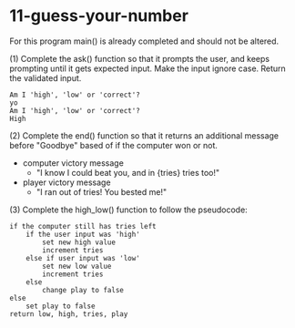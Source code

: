 # 11-guess-your-number

For this program main() is already completed and should not be altered.


(1) Complete the ask() function so that it prompts the user, and keeps prompting until it gets expected input. Make the input ignore case. Return the validated input.
```
Am I 'high', 'low' or 'correct'?
yo
Am I 'high', 'low' or 'correct'?
High
```
(2) Complete the end() function so that it returns an additional message before "Goodbye" based of if the computer won or not.
* computer victory message
	* "I know I could beat you, and in {tries} tries too!"
* player victory message
	* "I ran out of tries! You bested me!"
	
	
(3) Complete the high\_low() function to follow the pseudocode:
```
if the computer still has tries left
	if the user input was 'high'
		set new high value
		increment tries
	else if user input was 'low'
		set new low value
		increment tries
	else
		change play to false
else
	set play to false
return low, high, tries, play
```
